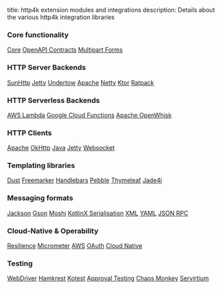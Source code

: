 title: http4k extension modules and integrations
description: Details about the various http4k integration libraries

### Core functionality
<a href="https://http4k.org/guide/modules/core"><span class="pill">Core</span></a>
<a href="https://http4k.org/guide/modules/contracts"><span class="pill">OpenAPI Contracts</span></a>
<a href="https://http4k.org/guide/modules/multipart"><span class="pill">Multipart Forms</span></a>

### HTTP Server Backends
<a href="https://http4k.org/guide/modules/servers"><span class="pill">SunHttp</span></a>
<a href="https://http4k.org/guide/modules/servers"><span class="pill">Jetty</span></a>
<a href="https://http4k.org/guide/modules/servers"><span class="pill">Undertow</span></a>
<a href="https://http4k.org/guide/modules/servers"><span class="pill">Apache</span></a>
<a href="https://http4k.org/guide/modules/servers"><span class="pill">Netty</span></a>
<a href="https://http4k.org/guide/modules/servers"><span class="pill">Ktor</span></a>
<a href="https://http4k.org/guide/modules/servers"><span class="pill">Ratpack</span></a>

### HTTP Serverless Backends
<a href="https://http4k.org/guide/modules/servers"><span class="pill">AWS Lambda</span></a>
<a href="https://http4k.org/guide/modules/servers"><span class="pill">Google Cloud Functions</span></a>
<a href="https://http4k.org/guide/modules/servers"><span class="pill">Apache OpenWhisk</span></a>

### HTTP Clients
<a href="https://http4k.org/guide/modules/clients"><span class="pill">Apache</span></a>
<a href="https://http4k.org/guide/modules/clients"><span class="pill">OkHttp</span></a>
<a href="https://http4k.org/guide/modules/clients"><span class="pill">Java</span></a>
<a href="https://http4k.org/guide/modules/clients"><span class="pill">Jetty</span></a>
<a href="https://http4k.org/guide/modules/clients"><span class="pill">Websocket</span></a>

### Templating libraries
<a href="https://http4k.org/guide/modules/templating"><span class="pill">Dust</span></a>
<a href="https://http4k.org/guide/modules/templating"><span class="pill">Freemarker</span></a>
<a href="https://http4k.org/guide/modules/templating"><span class="pill">Handlebars</span></a>
<a href="https://http4k.org/guide/modules/templating"><span class="pill">Pebble</span></a>
<a href="https://http4k.org/guide/modules/templating"><span class="pill">Thymeleaf</span></a>
<a href="https://http4k.org/guide/modules/templating"><span class="pill">Jade4j</span></a>

### Messaging formats
<a href="https://http4k.org/guide/modules/json"><span class="pill">Jackson</span></a>
<a href="https://http4k.org/guide/modules/json"><span class="pill">Gson</span></a>
<a href="https://http4k.org/guide/modules/json"><span class="pill">Moshi</span></a>
<a href="https://http4k.org/guide/modules/json"><span class="pill">KotlinX Serialisation</span></a>
<a href="https://http4k.org/guide/modules/xml"><span class="pill">XML</span></a>
<a href="https://http4k.org/guide/modules/yaml"><span class="pill">YAML</span></a>
<a href="https://http4k.org/guide/modules/jsonrpc"><span class="pill">JSON RPC</span></a>

### Cloud-Native & Operability
<a href="https://http4k.org/guide/modules/resilience"><span class="pill">Resilience</span></a>
<a href="https://http4k.org/guide/modules/metrics"><span class="pill">Micrometer</span></a>
<a href="https://http4k.org/guide/modules/aws"><span class="pill">AWS</span></a>
<a href="https://http4k.org/guide/modules/oauth"><span class="pill">OAuth</span></a>
<a href="https://http4k.org/guide/modules/cloud_native"><span class="pill">Cloud Native</span></a>

### Testing
<a href="https://http4k.org/guide/modules/webdriver"><span class="pill">WebDriver</span></a>
<a href="https://http4k.org/guide/modules/hamkrest"><span class="pill">Hamkrest</span></a>
<a href="https://http4k.org/guide/modules/kotest"><span class="pill">Kotest</span></a>
<a href="https://http4k.org/guide/modules/approvaltests"><span class="pill">Approval Testing</span></a>
<a href="https://http4k.org/guide/modules/chaos"><span class="pill">Chaos Monkey</span></a>
<a href="https://http4k.org/guide/modules/servicevirtualisation"><span class="pill">Servirtium</span></a>
